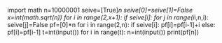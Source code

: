 import math
n=10000001
seive=[True]*n
seive[0]=seive[1]=False
x=int(math.sqrt(n))
for i in range(2,x+1):
    if seive[i]:
        for j in range(i*i,n,i):
            seive[j]=False
pf=[0]*n
for i in range(2,n):
    if seive[i]:
        pf[i]=pf[i-1]+i
    else:
        pf[i]=pf[i-1]
t=int(input())
for i in range(t):
    n=int(input())
    print(pf[n])            
